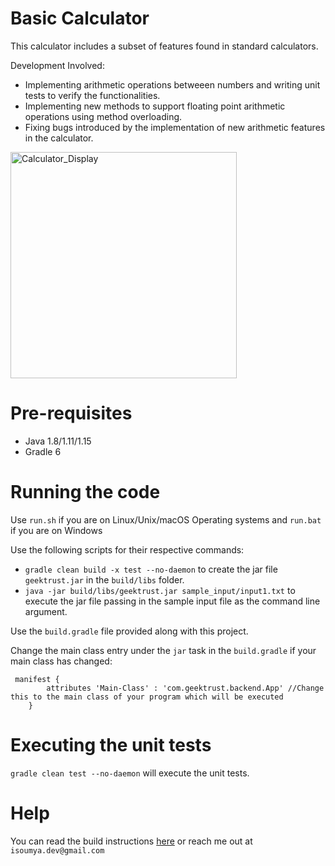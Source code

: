 # Basic Calculator

This calculator includes a subset of features found in standard calculators. 

Development Involved:
* Implementing arithmetic operations betweeen numbers and writing unit tests to verify the functionalities.
* Implementing new methods to support floating point arithmetic operations using method overloading.
* Fixing bugs introduced by the implementation of new arithmetic features in the calculator.

<img width="362" alt="Calculator_Display" src="https://github.com/SoumyaMehta/Basic-Calculator/assets/69056406/dc4d6217-9bf3-448f-86f2-16a818fef3bc">

# Pre-requisites

* Java 1.8/1.11/1.15
* Gradle 6

# Running the code

Use `run.sh` if you are on Linux/Unix/macOS Operating systems and `run.bat` if you are on Windows

Use the following scripts for their respective commands:
* `gradle clean build -x test --no-daemon` to create the jar file `geektrust.jar` in the `build/libs` folder.
* `java -jar build/libs/geektrust.jar sample_input/input1.txt` to execute the jar file passing in the sample input file as the command line argument.

Use the `build.gradle` file provided along with this project. 

Change the main class entry under the `jar` task in the `build.gradle` if your main class has changed:
```
 manifest {
        attributes 'Main-Class' : 'com.geektrust.backend.App' //Change this to the main class of your program which will be executed
    }
```

# Executing the unit tests

 `gradle clean test --no-daemon` will execute the unit tests.

# Help

You can read the build instructions [here](https://github.com/geektrust/coding-problem-artefacts/tree/master/Java) or reach me out at `isoumya.dev@gmail.com`
